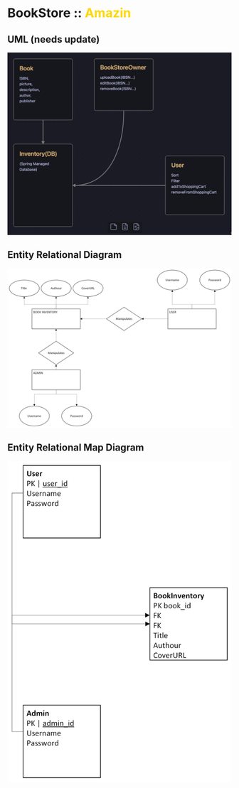 # BookStore :: <span style = "color:gold"> Amazin </span>

## UML (needs update)

![Alt text](docs/image.png)

## Entity Relational Diagram

![Alt text](docs/BookStoreER.png)

## Entity Relational Map Diagram

![Alt text](docs/BookStoreER-MAP.png)
